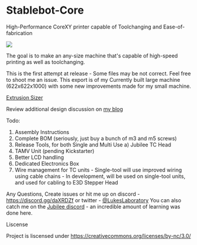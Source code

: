 # Stablebot-Core
High-Performance CoreXY printer capable of Toolchanging and Ease-of-fabrication

![](https://pbs.twimg.com/media/Eg1AolzX0AAoIeH?format=jpg&name=large)

The goal is to make an any-size machine that's capable of high-speed printing as well as toolchanging. 

This is the first attempt at release - Some files may be not correct. Feel free to shoot me an issue. This export is of my Currently built large machine (622x622x1000) with some new improvements made for my small machine. 

[Extrusion Sizer](https://docs.google.com/spreadsheets/d/1divmRL_RmXVi3Z5ql3C13kvea18Q-DxR8h9kwekK1nM/)

Review additional design discussion on [my blog](https://www.lukeslab.online/blog/tag/Stablebot)

Todo:
1) Assembly Instructions
2) Complete BOM (seriously, just buy a bunch of m3 and m5 screws)
3) Release Tools, for both Single and Multi Use
  a) Jubilee TC Head
4) TAMV Unit (pending Kickstarter)
5) Better LCD handling
6) Dedicated Electronics Box
7) Wire management for TC units - Single-tool will use improved wiring using cable chains - In development, will be used on single-tool units, and used for cabling to E3D Stepper Head

Any Questions, Create issues or hit me up on discord - https://discord.gg/daXRDZf or twitter - [@LukesLaboratory](https://twitter.com/LukesLaboratory)
You can also catch me on the [Jubilee discord](https://discord.gg/bPFuWEHP) - an incredible amount of learning was done here. 

Liscense

Project is liscensed under https://creativecommons.org/licenses/by-nc/3.0/
